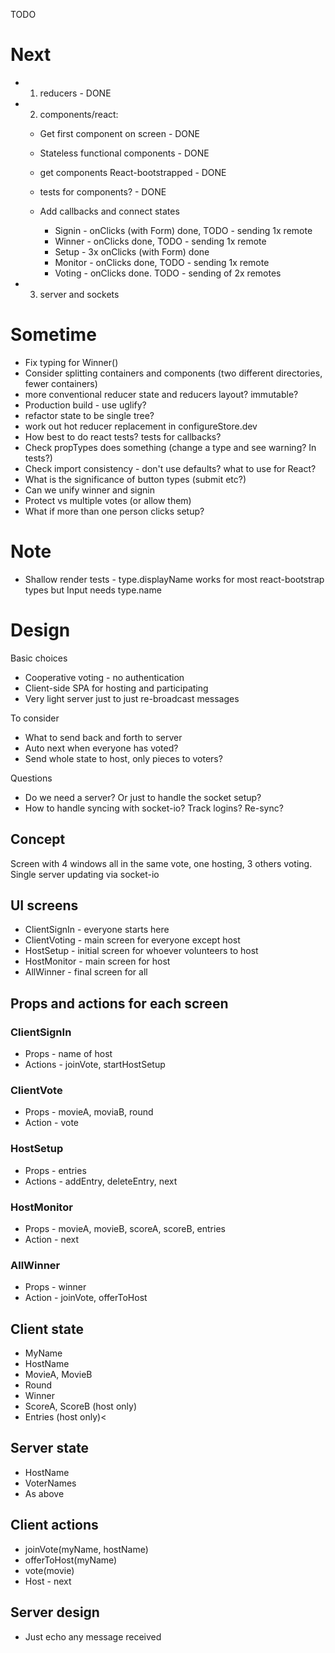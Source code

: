 TODO

# Next

* 1. reducers - DONE
* 2. components/react:

  + Get first component on screen - DONE
  + Stateless functional components - DONE
  + get components React-bootstrapped - DONE
  + tests for components? - DONE
  + Add callbacks and connect states

    * Signin - onClicks (with Form) done, TODO - sending 1x remote
    * Winner - onClicks done, TODO - sending 1x remote
    * Setup - 3x onClicks (with Form) done
    * Monitor - onClicks done, TODO - sending 1x remote
    * Voting - onClicks done. TODO - sending of 2x remotes

* 3. server and sockets

# Sometime

* Fix typing for Winner()
* Consider splitting containers and components (two different directories, fewer containers)
* more conventional reducer state and reducers layout? immutable?
* Production build - use uglify?
* refactor state to be single tree?
* work out hot reducer replacement in configureStore.dev
* How best to do react tests? tests for callbacks?
* Check propTypes does something (change a type and see warning? In tests?)
* Check import consistency - don't use defaults? what to use for React?
* What is the significance of button types (submit etc?)
* Can we unify winner and signin
* Protect vs multiple votes (or allow them)
* What if more than one person clicks setup?

# Note

* Shallow render tests - type.displayName works for most react-bootstrap types but Input needs type.name



# Design

Basic choices

* Cooperative voting - no authentication
* Client-side SPA for hosting and participating
* Very light server just to just re-broadcast messages

To consider

* What to send back and forth to server
* Auto next when everyone has voted?
* Send whole state to host, only pieces to voters?

Questions

* Do we need a server? Or just to handle the socket setup?
* How to handle syncing with socket-io? Track logins? Re-sync?

## Concept

Screen with 4 windows all in the same vote, one hosting, 3 others voting. Single server updating via socket-io

## UI screens

* ClientSignIn - everyone starts here
* ClientVoting - main screen for everyone except host
* HostSetup - initial screen for whoever volunteers to host
* HostMonitor - main screen for host
* AllWinner - final screen for all

## Props and actions for each screen

### ClientSignIn

* Props - name of host
* Actions - joinVote, startHostSetup

### ClientVote

* Props - movieA, moviaB, round
* Action - vote

### HostSetup

* Props - entries
* Actions - addEntry, deleteEntry, next

### HostMonitor

* Props - movieA, movieB, scoreA, scoreB, entries
* Action - next

### AllWinner

* Props - winner
* Action - joinVote, offerToHost

## Client state

* MyName
* HostName
* MovieA, MovieB
* Round
* Winner
* ScoreA, ScoreB (host only)
* Entries (host only)<

## Server state

* HostName
* VoterNames
* As above

## Client actions

* joinVote(myName, hostName)
* offerToHost(myName)
* vote(movie)
* Host - next

## Server design

* Just echo any message received
